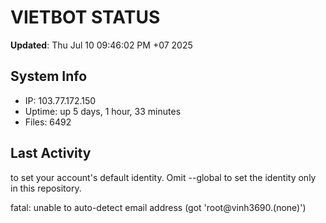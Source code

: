 # VIETBOT STATUS
**Updated**: Thu Jul 10 09:46:02 PM +07 2025

## System Info
- IP: 103.77.172.150
- Uptime: up 5 days, 1 hour, 33 minutes
- Files: 6492

## Last Activity

to set your account's default identity.
Omit --global to set the identity only in this repository.

fatal: unable to auto-detect email address (got 'root@vinh3690.(none)')
